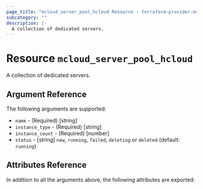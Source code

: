 ```yaml
---
page_title: "mcloud_server_pool_hcloud Resource - terraform-provider-mcloud"
subcategory: ""
description: |-
  A collection of dedicated servers.
---
```


# Resource `mcloud_server_pool_hcloud`

A collection of dedicated servers.



## Argument Reference

The following arguments are supported:

- `name` - (Required) [string]  
- `instance_type` - (Required) [string]  
- `instance_count` - (Required) [number]  
- `status` - [string] `new`, `running`, `failed`, `deleting` or `deleted`  (default: `running`)

## Attributes Reference

In addition to all the arguments above, the following attributes are exported:
